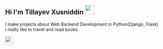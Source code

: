 ## Hi I'm Tillayev Xusniddin <img src="https://media.giphy.com/media/hvRJCLFzcasrR4ia7z/giphy.gif"    width="30px">

I make projects about Web Backend Development in Python(Django, Flask) <br/>
I really like to travel and read books

<a href="#"> 
<img src="https://i.pinimg.com/474x/11/04/d6/1104d6c372b3fd0f7550aee9238180d5.jpg" width="25px">
</a>
